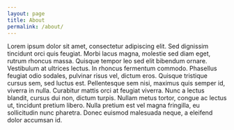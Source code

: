 ```yaml
---
layout: page
title: About
permalink: /about/
---
```


Lorem ipsum dolor sit amet, consectetur adipiscing elit. Sed dignissim tincidunt orci quis feugiat. 
Morbi lacus magna, molestie sed diam eget, rutrum rhoncus massa. 
Quisque tempor leo sed elit bibendum ornare. 
Vestibulum at ultrices lectus. In rhoncus fermentum commodo. 
Phasellus feugiat odio sodales, pulvinar risus vel, dictum eros. 
Quisque tristique cursus sem, sed luctus est. Pellentesque sem nisi, maximus quis semper id, viverra in nulla. 
Curabitur mattis orci at feugiat viverra. Nunc a lectus blandit, cursus dui non, dictum turpis. 
Nullam metus tortor, congue ac lectus ut, tincidunt pretium libero. 
Nulla pretium est vel magna fringilla, eu sollicitudin nunc pharetra. 
Donec euismod malesuada neque, a eleifend dolor accumsan id.
